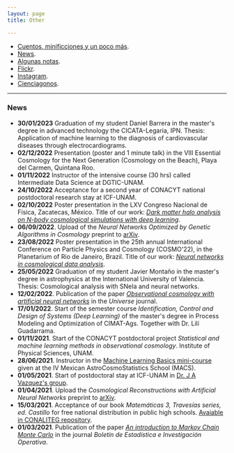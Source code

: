 ```yaml
---
layout: page
title: Other

---
```


- [Cuentos, minificciones y un poco más](http://www.neorelativista.blogspot.com).
- [News](https://igomezv.github.io/other/#news).
- [Algunas notas](https://igomezv.github.io/posts).
- [Flickr](https://www.flickr.com/photos/neorelativista).
- [Instagram](https://www.instagram.com/neorelativista).
- [Cienciagonos](https://cienciagonos.com).

--------------------

### News

- **30/01/2023** Graduation of my student Daniel Barrera in the master's degree in advanced technology the CICATA-Legaria, IPN. Thesis: Application of machine learning to the diagnosis of cardiovascular diseases through electrocardiograms. 
- **02/12/2022** Presentation (poster and 1 minute talk) in the VIII Essential Cosmology for the Next Generation (Cosmology on the Beach), Playa del Carmen, Quintana Roo.
- **01/11/2022** Instructor of the intensive course (30 hrs) called Intermediate Data Science at DGTIC-UNAM.
- **24/10/2022** Acceptance for a second year of CONACYT national postdoctoral research stay at ICF-UNAM.
- **02/10/2022** Poster presentation in the LXV Congreso Nacional de Física, Zacatecas, México. Title of our work: [*Dark matter halo analysis on N-body cosmological simulations with deep learning*](https://www.academia.edu/89055693/Dark_matter_halo_analysis_on_N_body_cosmological_simulations_with_deep_learning).
- **06/09/2022**. Upload of the *Neural Networks Optimized by Genetic Algorithms in Cosmology* preprint to [arXiv](https://arxiv.org/abs/2209.02685).
- **23/08/2022** Poster presentation in the 25th annual International Conference on Particle Physics and Cosmology (COSMO'22), in the Planetarium of Rio de Janeiro, Brazil. Title of our work: [*Neural networks in cosmological data analysis*](https://www.academia.edu/86371757/Neural_networks_in_cosmological_data_analysis).
- **25/05/2022** Graduation of my student Javier Montaño in the master's degree in astrophysics at the International University of Valencia. Thesis: Cosmological analysis with SNeIa and neural networks.
- **12/02/2022**. Publication of the paper [*Observational cosmology with artificial neural networks*](https://www.mdpi.com/2218-1997/8/2/120) in the *Universe* journal.
- **17/01/2022**. Start of the semester course *Identification, Control and Design of Systems (Deep Learning)* of the master's degree in Process Modeling and Optimization of CIMAT-Ags. Together with Dr. Lilí Guadarrama. 
- **01/11/2021**. Start of the CONACYT postdoctoral project *Statistical and machine learning methods in observational cosmology*. Institute of Physical Sciences, UNAM. 
- **28/06/2021**. Instructor in the [Machine Learning Basics mini-course](https://github.com/igomezv/MACS_2021_ML_basics_neural_networks) given at the IV Mexican AstroCosmoStatistics School (MACS).
- **01/05/2021**. Start of postdoctoral stay at ICF-UNAM in [Dr. J A Vazquez's group](https://www.fis.unam.mx/~javazquez/index.html).
- **01/04/2021**. Upload the *Cosmological Reconstructions with Artificial Neural Networks* preprint to [arXiv](https://arxiv.org/abs/2104.00595).
- **15/03/2021**. Acceptance of our book *Matemáticas 3, Travesías series, ed. Castillo* for free national distribution in public high schools. [Avaiable in CONALITEG repository](https://secundaria.conaliteg.gob.mx/seleccion/content/common/detaLibro/detalleLibro.jsf?idLibro=697). 
- **01/03/2021**. Publication of the paper [*An introduction to Markov Chain Monte Carlo*](https://www.researchgate.net/publication/350485874_An_introduction_to_Markov_Chain_Monte_Carlo) in the journal *Boletín de Estadística e Investigación Operativa*. 



